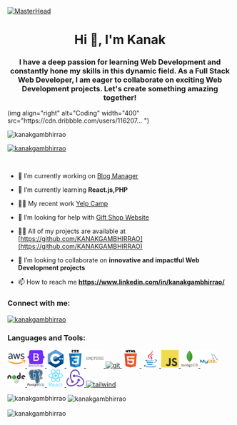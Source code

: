 [![MasterHead](https://1.bp.blogspot.com/-7A4WynwLsM...
)](https://rishavchanda.io
)
<h1 align="center">Hi 👋, I'm Kanak</h1>
<h3 align="center">I have a deep passion for learning Web Development and constantly hone my skills in this dynamic field. As a Full Stack Web Developer, I am eager to collaborate on exciting Web Development projects. Let's create something amazing together!</h3>
(img align="right" alt="Coding" width="400" src="https://cdn.dribbble.com/users/116207...
")

<p align="left"> <img src="https://komarev.com/ghpvc/?username=kanakgambhirrao&label=Profile%20views&color=0e75b6&style=flat" alt="kanakgambhirrao" /> </p>

<p align="left"> <a href="https://github.com/ryo-ma/github-profile-trophy"><img src="https://github-profile-trophy.vercel.app/?username=kanakgambhirrao" alt="kanakgambhirrao" /></a> </p>

<p align="left"> <a href="https://twitter.com/" target="blank"><img src="https://img.shields.io/twitter/follow/?logo=twitter&style=for-the-badge" alt="" /></a> </p>

- 🔭 I’m currently working on [Blog Manager](https://github.com/KANAKGAMBHIRRAO/Blog_Website)

- 🌱 I’m currently learning **React.js,PHP**

- 👨‍💻 My recent work [Yelp Camp](https://lnkd.in/dMJinibG)

- 🤝 I’m looking for help with [Gift Shop Website](https://github.com/KANAKGAMBHIRRAO/CRUD)

- 👨‍💻 All of my projects are available at [https://github.com/KANAKGAMBHIRRAO](https://github.com/KANAKGAMBHIRRAO)

- 👯 I’m looking to collaborate on **innovative and impactful Web Development projects**

- 📫 How to reach me **https://www.linkedin.com/in/kanakgambhirrao/**

<h3 align="left">Connect with me:</h3>
<p align="left">
<a href="https://linkedin.com/in/kanakgambhirrao" target="blank"><img align="center" src="https://raw.githubusercontent.com/rahuldkjain/github-profile-readme-generator/master/src/images/icons/Social/linked-in-alt.svg" alt="kanakgambhirrao" height="30" width="40" /></a>
</p>

<h3 align="left">Languages and Tools:</h3>
<p align="left"> <a href="https://aws.amazon.com" target="_blank" rel="noreferrer"> <img src="https://raw.githubusercontent.com/devicons/devicon/master/icons/amazonwebservices/amazonwebservices-original-wordmark.svg" alt="aws" width="40" height="40"/> </a> <a href="https://getbootstrap.com" target="_blank" rel="noreferrer"> <img src="https://raw.githubusercontent.com/devicons/devicon/master/icons/bootstrap/bootstrap-plain-wordmark.svg" alt="bootstrap" width="40" height="40"/> </a> <a href="https://www.w3schools.com/cpp/" target="_blank" rel="noreferrer"> <img src="https://raw.githubusercontent.com/devicons/devicon/master/icons/cplusplus/cplusplus-original.svg" alt="cplusplus" width="40" height="40"/> </a> <a href="https://www.w3schools.com/css/" target="_blank" rel="noreferrer"> <img src="https://raw.githubusercontent.com/devicons/devicon/master/icons/css3/css3-original-wordmark.svg" alt="css3" width="40" height="40"/> </a> <a href="https://expressjs.com" target="_blank" rel="noreferrer"> <img src="https://raw.githubusercontent.com/devicons/devicon/master/icons/express/express-original-wordmark.svg" alt="express" width="40" height="40"/> </a> <a href="https://git-scm.com/" target="_blank" rel="noreferrer"> <img src="https://www.vectorlogo.zone/logos/git-scm/git-scm-icon.svg" alt="git" width="40" height="40"/> </a> <a href="https://www.w3.org/html/" target="_blank" rel="noreferrer"> <img src="https://raw.githubusercontent.com/devicons/devicon/master/icons/html5/html5-original-wordmark.svg" alt="html5" width="40" height="40"/> </a> <a href="https://www.java.com" target="_blank" rel="noreferrer"> <img src="https://raw.githubusercontent.com/devicons/devicon/master/icons/java/java-original.svg" alt="java" width="40" height="40"/> </a> <a href="https://developer.mozilla.org/en-US/docs/Web/JavaScript" target="_blank" rel="noreferrer"> <img src="https://raw.githubusercontent.com/devicons/devicon/master/icons/javascript/javascript-original.svg" alt="javascript" width="40" height="40"/> </a> <a href="https://www.mongodb.com/" target="_blank" rel="noreferrer"> <img src="https://raw.githubusercontent.com/devicons/devicon/master/icons/mongodb/mongodb-original-wordmark.svg" alt="mongodb" width="40" height="40"/> </a> <a href="https://www.mysql.com/" target="_blank" rel="noreferrer"> <img src="https://raw.githubusercontent.com/devicons/devicon/master/icons/mysql/mysql-original-wordmark.svg" alt="mysql" width="40" height="40"/> </a> <a href="https://nodejs.org" target="_blank" rel="noreferrer"> <img src="https://raw.githubusercontent.com/devicons/devicon/master/icons/nodejs/nodejs-original-wordmark.svg" alt="nodejs" width="40" height="40"/> </a> <a href="https://www.postgresql.org" target="_blank" rel="noreferrer"> <img src="https://raw.githubusercontent.com/devicons/devicon/master/icons/postgresql/postgresql-original-wordmark.svg" alt="postgresql" width="40" height="40"/> </a> <a href="https://reactjs.org/" target="_blank" rel="noreferrer"> <img src="https://raw.githubusercontent.com/devicons/devicon/master/icons/react/react-original-wordmark.svg" alt="react" width="40" height="40"/> </a> <a href="https://redux.js.org" target="_blank" rel="noreferrer"> <img src="https://raw.githubusercontent.com/devicons/devicon/master/icons/redux/redux-original.svg" alt="redux" width="40" height="40"/> </a> <a href="https://tailwindcss.com/" target="_blank" rel="noreferrer"> <img src="https://www.vectorlogo.zone/logos/tailwindcss/tailwindcss-icon.svg" alt="tailwind" width="40" height="40"/> </a> </p>

<p><img align="left" src="https://github-readme-stats.vercel.app/api/top-langs?username=kanakgambhirrao&show_icons=true&locale=en&layout=compact" alt="kanakgambhirrao" /></p>

<p>&nbsp;<img align="center" src="https://github-readme-stats.vercel.app/api?username=kanakgambhirrao&show_icons=true&locale=en" alt="kanakgambhirrao" /></p>

<p><img align="center" src="https://github-readme-streak-stats.herokuapp.com/?user=kanakgambhirrao&" alt="kanakgambhirrao" /></p>
